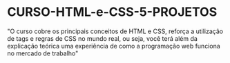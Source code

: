 # CURSO-HTML-e-CSS-5-PROJETOS
"O curso cobre os principais conceitos de HTML e CSS, reforça a utilização de tags e regras de CSS no mundo real, ou seja, você terá além da explicação teórica uma experiência de como a programação web funciona no mercado de trabalho"
